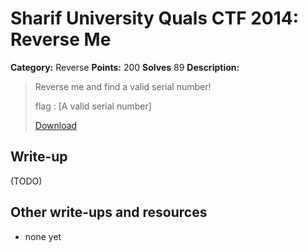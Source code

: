 # Sharif University Quals CTF 2014: Reverse Me

**Category:** Reverse
**Points:** 200
**Solves** 89
**Description:**

> Reverse me and find a valid serial number!
>
> flag : [A valid serial number]
>
> [Download](ReverseMe.exe)

## Write-up

(TODO)

## Other write-ups and resources

* none yet
